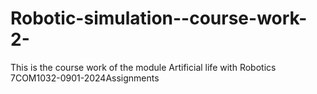 # Robotic-simulation--course-work-2-
This is the course work of the module Artificial life with Robotics  7COM1032-0901-2024Assignments
